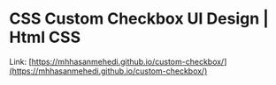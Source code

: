 # CSS Custom Checkbox UI Design | Html CSS

Link: [https://mhhasanmehedi.github.io/custom-checkbox/](https://mhhasanmehedi.github.io/custom-checkbox/)
